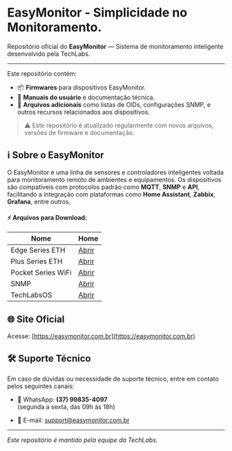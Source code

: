 # EasyMonitor - Simplicidade no Monitoramento.

Repositório oficial do **EasyMonitor** — Sistema de monitoramento inteligente desenvolvido pela TechLabs.

---

Este repositório contém:

- 📦 **Firmwares** para dispositivos EasyMonitor.  
- 📘 **Manuais do usuário** e documentação técnica.  
- 🧩 **Arquivos adicionais** como listas de OIDs, configurações SNMP, e outros recursos relacionados aos dispositivos.  

> ⚠️ Este repositório é atualizado regularmente com novos arquivos, versões de firmware e documentação.

## ℹ️ Sobre o EasyMonitor

O EasyMonitor é uma linha de sensores e controladores inteligentes voltada para monitoramento remoto de ambientes e equipamentos. Os dispositivos são compatíveis com protocolos padrão como **MQTT**, **SNMP** e **API**, facilitando a integração com plataformas como **Home Assistant**, **Zabbix**, **Grafana**, entre outros.

#### ⚡ Arquivos para Download:

| Nome | Home |
|--------|----------|
| Edge Series ETH    | [Abrir](./EdgeSeries/) |
| Plus Series ETH    | [Abrir](./PlusSeries/) |
| Pocket Series WiFi | [Abrir](./PocketSeries/) |
| SNMP               | [Abrir](./SNMP/) |
| TechLabsOS         | [Abrir](./TechLabsOS/) |

## 🌐 Site Oficial

Acesse: [https://easymonitor.com.br](https://easymonitor.com.br)

## 🛠️ Suporte Técnico

Em caso de dúvidas ou necessidade de suporte técnico, entre em contato pelos seguintes canais:

- 📱 WhatsApp: **(37) 99835-4097**  
(segunda a sexta, das 09h às 18h)

- 📧 E-mail: [support@easymonitor.com.br](mailto:support@easymonitor.com.br)

---

*Este repositório é mantido pela equipe da TechLabs.*
